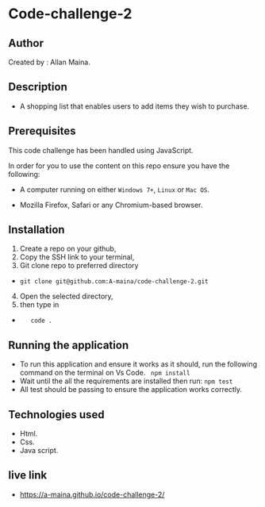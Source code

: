 # Code-challenge-2

## Author

Created by : Allan Maina.

## Description

- A shopping list that enables users to add items they wish to purchase.

## Prerequisites

This code challenge has been handled using JavaScript.

In order for you to use the content on this repo ensure you have the following:

- A computer running on either `Windows 7+`, `Linux` or `Mac OS`.

- Mozilla Firefox, Safari or any Chromium-based browser.

## Installation

1. Create a repo on your github,
2. Copy the SSH link to your terminal,
3. Git clone repo to preferred directory
-     git clone git@github.com:A-maina/code-challenge-2.git 
4. Open the selected directory,
5. then type in
-        code .

## Running the application

- To run this application and ensure it works as it should, run the following command on the terminal on Vs Code.
  ` npm install` 
- Wait until the all the requirements are installed then run:
  `npm test`
- All test should be passing to ensure the application works correctly.

## Technologies used

- Html.
- Css.
- Java script.

## live link

- https://a-maina.github.io/code-challenge-2/

